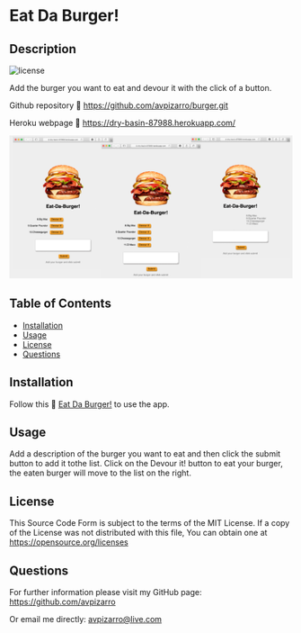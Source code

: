 # Eat Da Burger!


  ## Description
  ![license](https://img.shields.io/badge/license-MIT-green.svg)

  Add the burger you want to eat and devour it with the click of a button.

  Github repository :link: https://github.com/avpizarro/burger.git

  Heroku webpage :link: https://dry-basin-87988.herokuapp.com/

  ![start](public/assets/img/start.png)

  ## Table of Contents

  * [Installation](#installation)
  * [Usage](#usage)
  * [License](#license)
  * [Questions](#questions)

  ## Installation
  Follow this :link: [Eat Da Burger!](https://dry-basin-87988.herokuapp.com/) to use the app. 

  ## Usage
  Add a description of the burger you want to eat and then click the submit button to add it tothe list. Click on the Devour it! button to eat your burger, the eaten burger will move to the list on the right.

  ## License
  This Source Code Form is subject to the terms of the MIT License. 
  If a copy of the License was not distributed with this file, You can obtain one at https://opensource.org/licenses

  ## Questions
  For further information please visit my GitHub page:
  https://github.com/avpizarro

  Or email me directly: avpizarro@live.com
  